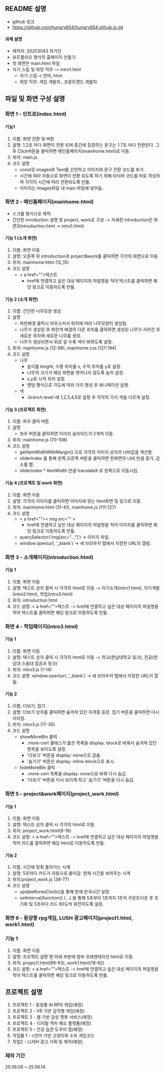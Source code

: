 ## README 설명
- github 링크
- https://github.com/hungry654/hungry654.github.io.git
#### 과제 설명
- 제작자: 20253043 하가인
- 포트폴리오 형식의 홈페이지 만들기
- 첫 화면은 main.html 파일
- 자기 스킬 및 희망 직무 -> intro1.html
  - 자기 스킬: c 언어, html
  - 희망 직무: 게임 개발자 , 프론트엔드 개발자
## 파일 및 화면 구성 설명
### 화면 1 - 인트로(index.html)
#### 기능1
1) 이름: 화면 전환 및 버튼
2) 설명: 1.2초 마다 화면이 전환 되며 중간에 등장하는 문구는 1.7초 마다 전환된다. 그 후 Click버튼을 클릭하면 메인홈페이지(mainhome.html)로 이동.
3) 위치: main.js
4) 코드 설명
   - const로 images와 Text를 선언하고 이미지와 문구 전환 코드를 추가.
   - 시간에 따라 자동으로 화면이 전환 되도록 하기 위해 타이머 코드를 따로 작성하여 각각의 시간에 따라 전환되도록 만듦.
   - 이미지는 images파일 내 main 파일에 넣어둠.
### 화면 2 - 메인홈페이지(mainhome.html)
- 스크롤 형식으로 제작.
- 간단한 inroduction 설명 및 project, work로 구성 -> 자세한 introduction은 화면3(introduction.html -> intro1.html)
#### 기능 1 (소개 화면)
1) 이름: 화면 이동
2) 설명: 오른쪽 위 introduction과 project&work를 클릭하면 각각의 화면으로 이동
3) 위치: mainhome.html (12_15)
4) 코드 설명
   - < a href="">텍스트</a>
     - href에 연결하고 싶은 대상 페이지의 파일명을 적어 텍스트를 클릭하면 해당 링크로 이동하도록 만듦.
#### 기능 2 (소개 화면)
1) 이름: 간단한 나무모양 생성
2) 설명
   - 파란배경 클릭시 마우스커서 위치에 따라 나무모양이 생성됨.
   - 나무가 생성된 후 파란색 배경의 다른 위치를 클릭하면 생성된 나무가 사라진 후 새로운 위치에 새로운 나무를 생성.
   - 나무가 생성되면서 위로 갈 수록 색이 바뀌도록 설정.
3) 위치: mainhome.js (12-68), mainhome.css (121-194)
4) 코드 설명
   - 나무
     - 높이를 lenght, 수평 위치를 x, 수직 위치를 y로 설정.
     - 나무의 크기가 해당 화면을 벗어나지 않도록 높이 설정.
     - x,y로 시작 위치 설정.
     - 랜덤 형식으로 각도에 따라 가지 형성 후 애니메이션 실행.
    - 색
      - .branch.level-에 1,2,3,4,5로 설정 후 각각의 가지 색을 다르게 설정.
#### 기능 3 (프로젝트 화면)
1) 이름: 좌우 클릭 버튼
2) 설명
   - 좌우 버튼을 클릭하면 이미지 슬라이드가 2개씩 이동.
3) 위치: mainhome.js (70-108)
4) 코드 설명
   - getItemWidthWithMargin() 으로 각각의 이미지 상자의 너비값을 계산함.
   - sliderIndex 를 통해 왼쪽,오른쪽 버튼을 클릭하면 한화면의 너비 만큼 증가, 감소를 함.
   - sliderIndex * itemWidth 만큼 translateX 로 왼쪽으로 이동시킴.
#### 기능 4 (프로젝트 및 work 화면)
1) 이름: 화면 이동
2) 설명: 각각의 이미지를 클릭하면 이미지에 맞는 html화면 및 링크로 이동.
3) 위치: mainhome.html (31-41), mainhome.js (111-127)
4) 코드 설명
   - < a href="">< img src="" ></a>
     - href에 연결하고 싶은 대상 페이지의 파일명을 적어 이미지를 클릭하면 해당 링크로 이동하도록 만듦.
   - querySelector('img[src="…"]') -> 이미지 파일.
   - window.open(url, '_blank') -> 새 브라우저 탭에서 지정한 URL이 열림.
### 화면 3 - 소개페이지(introduction.html)
#### 기능 1
1) 이름: 화면 이동
2) 설명: 텍스트 상자 클릭 시 각각의 html로 이동 -> 자기소개(intro1.html), 자기계발(intro2.html), 학업(intro3.html)
3) 위치: introduction.html
4) 코드 설명: < a href="">텍스트</a> -> href에 연결하고 싶은 대상 페이지의 파일명을 적어 텍스트를 클릭하면 해당 링크로 이동하도록 만듦.
### 화면 4 - 학업페이지(intro3.html)
#### 기능 1
1) 이름: 화면 이동
2) 설명: 텍스트 상자 클릭 시 각각의 html로 이동 -> 학교(한남대학교 링크), 전공(한남대 스융대 컴공과 링크)
3) 위치: intro3.js (1-14)
4) 코드 설명: window.open(url, '_blank') -> 새 브라우저 탭에서 지정한 URL이 열림.
#### 기능 2
1) 이름: 더보기, 접기
2) 설명: 더보기 상자를 클릭하면 숨겨져 있던 자격증 등장. 접기 버튼을 클릭하면 다시 사라짐.
3) 위치: intro3.js (17-35)
4) 코드 설명
   - showMoreBtn 클릭
     - .more-cert 클래스가 붙은 목록을 display: block로 바꿔서 숨겨져 있던 항목을 보이도록 설정.
     - '더보기' 버튼을 display: none으로 감춤.
     - '숨기기' 버튼은 display: inline-block으로 표시.
   - hideMoreBtn 클릭
     - .more-cert 목록을 display: none으로 바꿔 다시 숨김.
     - '더보기' 버튼을 다시 보이게 하고 '숨기기' 버튼을 다시 숨김.
### 화면 5 - project&work페이지(project_work.html)
#### 기능 1
1) 이름: 화면 이동
2) 설명: 텍스트 상자 클릭 시 각각의 html로 이동
3) 위치: project_work.html(8-16)
4) 코드 설명: < a href="">텍스트</a> -> href에 연결하고 싶은 대상 페이지의 파일명을 적어 카드를 클릭하면 해당 html로 이동하도록 만듦.
#### 기능 2
1) 이름: 시간에 맞춰 돌아가는 시계
2) 설명: 5초마다 카드가 자동으로 돌아감. 현재 시간을 보여주는 시계
3) 위치:project_work.js (38-77)
4) 코드 설명
   - updateKoreaClock()을 통해 현재 한국시간 설정.
   - setInterval(function() {...} 을 통해 5초부터 1초까지 1초씩 카운트다운 후 초기화 및 5초마다 카드 60도씩 회전하도록 설정.
### 화면 6 - 동양풍 rpg게임, LUSH 광고페이지(project1.html, work1.html)
### 기능 1 
1) 이름: 화면 이동
2) 설명: 프로젝트 설명 맨 아래 부분에 첨부 프레젠테이션 html로 이동.
3) 위치: project1.html(89-93), work1.html(78-82)
4) 코드 설명: < a href="">텍스트</a> -> href에 연결하고 싶은 대상 페이지의 파일명을 적어 텍스트를 클릭하면 해당 링크로 이동하도록 만듦.
## 프로젝트 설명
 1) 프로젝트 1 - 동양풍 AI RPG 게임(예정)
 2) 프로젝트 2 - VR 기반 감각형 게임(예정)
 3) 프로젝트 3 - 웹 기반 감성 챗봇 서비스(예정)
 5) 프로젝트 4 - 디지털 격차 해소 플랫폼(예정)
 6) 프로젝트 5 - 건강 습관 도우미 앱(예정)
 7) 작업물 1 - c언어 기반 고양이와 수프 게임코드
 8) 작업2 - LUSH 광고 기획 및 제작(예정)
### 제작 기간
25.06.08 ~ 25.06.14
